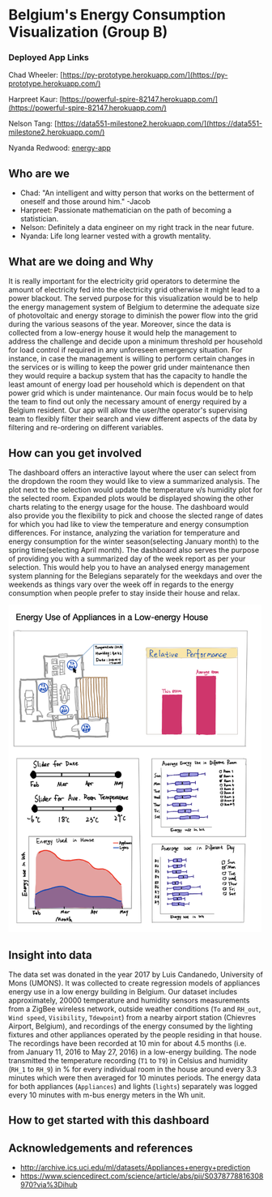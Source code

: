 # Belgium's Energy Consumption Visualization (Group B)

### Deployed App Links

Chad Wheeler: [https://py-prototype.herokuapp.com/](https://py-prototype.herokuapp.com/)

Harpreet Kaur: [https://powerful-spire-82147.herokuapp.com/](https://powerful-spire-82147.herokuapp.com/)

Nelson Tang: [https://data551-milestone2.herokuapp.com/](https://data551-milestone2.herokuapp.com/)

Nyanda Redwood: [energy-app](https://energy-app.herokuapp.com/)

## Who are we

- Chad: "An intelligent and witty person that works on the betterment of oneself and those around him." -Jacob
- Harpreet: Passionate mathematician on the path of becoming a statistician.
- Nelson: Definitely a data engineer on my right track in the near future.
- Nyanda: Life long learner vested with a growth mentality.

## What are we doing and Why

It is really important for the electricity grid operators to determine the amount of electricity fed into the electricity grid otherwise it might lead to a power blackout. The served purpose for this visualization would be to help the energy management system of Belgium to determine the adequate size of photovoltaic and energy storage to diminish the power flow into the grid during the various seasons of the year. Moreover, since the data is collected from a low-energy house it would help the management to address the challenge and decide upon a minimum threshold per household for load control if required in any unforeseen emergency situation. For instance, in case the management is willing to perform certain changes in the services or is willing to keep the power grid under maintenance then they would require a backup system that has the capacity to handle the least amount of energy load per household which is dependent on that power grid which is under maintenance. Our main focus would be to help the team to find out only the necessary amount of energy required by a Belgium resident. Our app will allow the user/the operator's supervising team to flexibly filter their search and view different aspects of the data by filtering and re-ordering on different variables.

## How can you get involved

The dashboard offers an interactive layout where the user can select from the dropdown the room they would like to view a summarized analysis. The plot next to the selection would update the temperature v/s humidity plot for the selected room. Expanded plots would be displayed showing the other charts relating to the energy usage for the house. The dashboard would also provide you the flexibility to pick and choose the slected range of dates for which you had like to view the temperature and energy consumption differences. For instance, analyzing the variation for temperature and energy consumption for the winter season(selecting January month) to the spring time(selecting April month). The dashboard also serves the purpose of providing you with a summarized day of the week report as per your selection. This would help you to have an analysed energy management system planning for the Belegians separately for the weekdays and over the weekends as things vary over the week off in regards to the energy consumption when people prefer to stay inside their house and relax.

<img src ="docs/milestone_sketch.png" width="500px">

## Insight into data

The data set was donated in the year 2017 by Luis Candanedo, University of Mons (UMONS). It was collected to create regression models of appliances energy use in a low energy building in Belgium. Our dataset includes approximately, 20000 temperature and humidity sensors measurements from a ZigBee wireless network, outside weather conditions (`To` and `RH_out`, `Wind speed`, `Visibility`, `Tdewpoint`) from a nearby airport station (Chievres Airport, Belgium), and recordings of the energy consumed by the lighting fixtures and other appliances operated by the people residing in that house. The recordings have been recorded at 10 min for about 4.5 months (i.e. from January 11, 2016 to May 27, 2016) in a low-energy building. The node transmitted the temperature recording (`T1` to `T9`) in Celsius and humidity (`RH_1` to `RH_9`) in % for every individual room in the house around every 3.3 minutes which were then averaged for 10 minutes periods. The energy data for both appliances (`Appliances`) and lights (`lights`) separately was logged every 10 minutes with m-bus energy meters in the Wh unit.

## How to get started with this dashboard

## Acknowledgements and references

- <http://archive.ics.uci.edu/ml/datasets/Appliances+energy+prediction>
- <https://www.sciencedirect.com/science/article/abs/pii/S0378778816308970?via%3Dihub>
